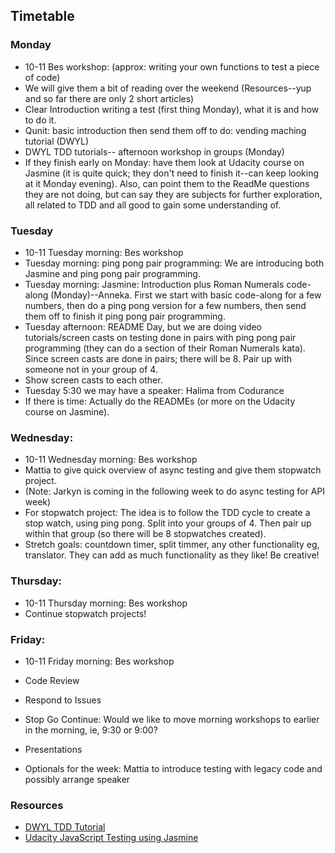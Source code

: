 
## Timetable

### Monday

* 10-11 Bes workshop: (approx: writing your own functions to test a piece of code) 
* We will give them a bit of reading over the weekend (Resources--yup and so far there are only 2 short articles) 
* Clear Introduction writing a test (first thing Monday), what it is and how to do it.
* Qunit: basic introduction then send them off to do: vending maching tutorial (DWYL)
* DWYL TDD tutorials-- afternoon workshop in groups (Monday)
* If they finish early on Monday: have them look at Udacity course on Jasmine (it is quite quick; they don't need to finish it--can keep looking at it Monday evening).  Also, can point them to the ReadMe questions they are not doing, but can say they are subjects for further exploration, all related to TDD and all good to gain some understanding of.

### Tuesday

* 10-11 Tuesday morning: Bes workshop
* Tuesday morning: ping pong pair programming: We are introducing both Jasmine and ping pong pair programming.
* Tuesday morning: Jasmine: Introduction plus Roman Numerals code-along (Monday)--Anneka.  First we start with basic code-along for a few numbers, then do a ping pong version for a few numbers, then send them off to finish it ping pong pair programming.
* Tuesday afternoon: README Day, but we are doing video tutorials/screen casts on testing done in pairs with ping pong pair programming (they can do a section of their Roman Numerals kata).  Since screen casts are done in pairs; there will be 8.  Pair up with someone not in your group of 4.
* Show screen casts to each other.
* Tuesday 5:30 we may have a speaker: Halima from Codurance
* If there is time: Actually do the READMEs (or more on the Udacity course on Jasmine).

### Wednesday:

* 10-11 Wednesday morning: Bes workshop
* Mattia to give quick overview of async testing and give them stopwatch project.
* (Note: Jarkyn is coming in the following week to do async testing for API week)
* For stopwatch project: The idea is to follow the TDD cycle to create a stop watch, using ping pong. Split into your groups of 4. Then pair up within that group (so there will be 8 stopwatches created).
* Stretch goals: countdown timer, split timmer, any other functionality eg, translator. They can add as much functionality as they like! Be creative!

### Thursday:
* 10-11 Thursday morning: Bes workshop
* Continue stopwatch projects!

### Friday:
* 10-11 Friday morning: Bes workshop
* Code Review
* Respond to Issues
* Stop Go Continue: Would we like to move morning workshops to earlier in the morning, ie, 9:30 or 9:00?
* Presentations


* Optionals for the week: Mattia to introduce testing with legacy code and possibly arrange speaker 



### Resources
* [DWYL TDD Tutorial](https://github.com/dwyl/learn-tdd)
* [Udacity JavaScript Testing using Jasmine](https://www.udacity.com/course/javascript-testing--ud549)

